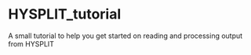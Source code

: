 # HYSPLIT_tutorial
 A small tutorial to help you get started on reading and processing output from HYSPLIT
